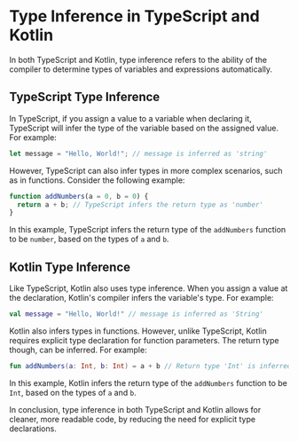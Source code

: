 # Type Inference in TypeScript and Kotlin

In both TypeScript and Kotlin, type inference refers to the ability of the compiler to determine types of variables and expressions automatically.

## TypeScript Type Inference

In TypeScript, if you assign a value to a variable when declaring it, TypeScript will infer the type of the variable based on the assigned value. For example:

```typescript
let message = "Hello, World!"; // message is inferred as 'string'
```

However, TypeScript can also infer types in more complex scenarios, such as in functions. Consider the following example:

```typescript
function addNumbers(a = 0, b = 0) {
  return a + b; // TypeScript infers the return type as 'number'
}
```

In this example, TypeScript infers the return type of the `addNumbers` function to be `number`, based on the types of `a` and `b`.

## Kotlin Type Inference

Like TypeScript, Kotlin also uses type inference. When you assign a value at the declaration, Kotlin's compiler infers the variable's type. For example:

```kotlin
val message = "Hello, World!" // message is inferred as 'String'
```

Kotlin also infers types in functions. However, unlike TypeScript, Kotlin requires explicit type declaration for function parameters. The return type though, can be inferred. For example:

```kotlin
fun addNumbers(a: Int, b: Int) = a + b // Return type 'Int' is inferred
```

In this example, Kotlin infers the return type of the `addNumbers` function to be `Int`, based on the types of `a` and `b`.

In conclusion, type inference in both TypeScript and Kotlin allows for cleaner, more readable code, by reducing the need for explicit type declarations.